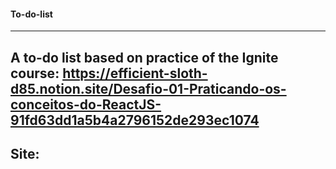 #### To-do-list
---

## A to-do list based on practice of the Ignite course: https://efficient-sloth-d85.notion.site/Desafio-01-Praticando-os-conceitos-do-ReactJS-91fd63dd1a5b4a2796152de293ec1074

## Site:
